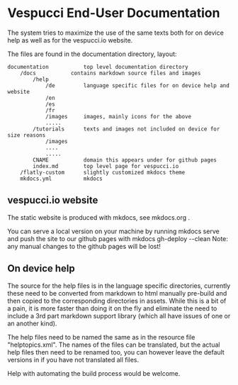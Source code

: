 # Vespucci End-User Documentation

The system tries to maximize the use of the same texts both for on device help as well as for the vespucci.io website. 

The files are found in the documentation directory, layout:

    documentation			top level documentation directory
    	/docs			contains markdown source files and images
    		/help
    			/de			language specific files for on device help and website
    			/en
    			/es 
    			/fr
    			/images		images, mainly icons for the above
    			.....
    		/tutorials		texts and images not included on device for size reasons
    			/images
    			....
    			.....
    		CNAME			domain this appears under for github pages
    		index.md		top level page for vespucci.io
    	/flatly-custom		slightly customized mkdocs theme 
    	mkdocs.yml			mkdocs

## vespucci.io website

The static website is produced with mkdocs, see mkdocs.org .

You can serve a local version on your machine by running
    mkdocs serve
and push the site to our github pages with
    mkdocs gh-deploy --clean
Note: any manual changes to the github pages will be lost! 
	

## On device help

The source for the help files is in the language specific directories, currently these need to be converted from markdown to html manually pre-build and then copied to the corresponding directories in assets. While this is a bit of a pain, it is more faster than doing it on the fly and eliminate the need to include a 3rd part markdown support library (which all have issues of one or an another kind).

The help files need to be named the same as in the resource file "helptopics.xml". The names of the files can be translated, but the actual help files then need to be renamed too, you can however leave the default versions in if you have not translated all files. 

Help with automating the build process would be welcome.
